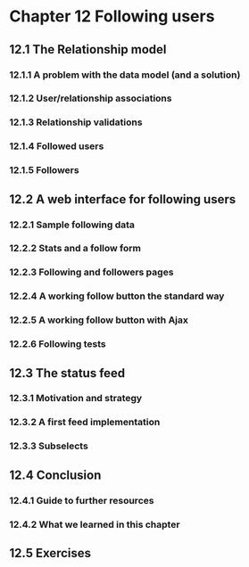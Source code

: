 # Chapter 12 Following users

## 12.1 The Relationship model

### 12.1.1 A problem with the data model (and a solution)

### 12.1.2 User/relationship associations

### 12.1.3 Relationship validations

### 12.1.4 Followed users

### 12.1.5 Followers

## 12.2 A web interface for following users

### 12.2.1 Sample following data

### 12.2.2 Stats and a follow form

### 12.2.3 Following and followers pages

### 12.2.4 A working follow button the standard way

### 12.2.5 A working follow button with Ajax

### 12.2.6 Following tests

## 12.3 The status feed

### 12.3.1 Motivation and strategy

### 12.3.2 A first feed implementation

### 12.3.3 Subselects

## 12.4 Conclusion

### 12.4.1 Guide to further resources

### 12.4.2 What we learned in this chapter

## 12.5 Exercises
